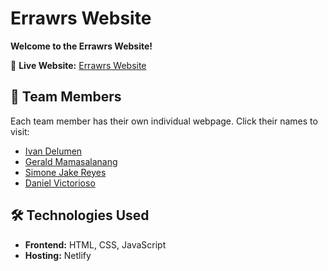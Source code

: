 # Errawrs Website  

**Welcome to the Errawrs Website!**  
 

🔗 **Live Website:** [Errawrs Website](https://errawrs-v3.netlify.app)  

## 👥 Team Members  

Each team member has their own individual webpage. Click their names to visit:  

- [Ivan Delumen](https://errawrs-v3.netlify.app/delumen_ivan/)  
- [Gerald Mamasalanang](https://errawrs-v3.netlify.app/mamasalanang_gerald/)  
- [Simone Jake Reyes](https://errawrs-v3.netlify.app/reyes_simonejake/)  
- [Daniel Victorioso](https://errawrs-v3.netlify.app/victorioso_daniel/)  

## 🛠️ Technologies Used  

- **Frontend:** HTML, CSS, JavaScript  
- **Hosting:** Netlify  

